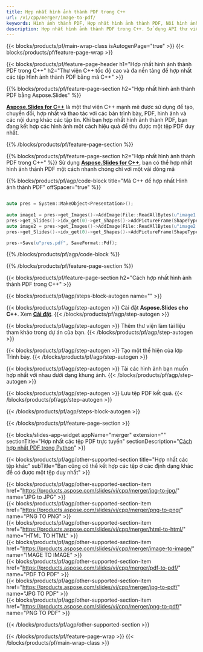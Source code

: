 ```yaml
---
title: Hợp nhất hình ảnh thành PDF trong C++
url: /vi/cpp/merger/image-to-pdf/
keywords: Hình ảnh thành PDF, Hợp nhất hình ảnh thành PDF, Nối hình ảnh thành PDF, PDF, Hình ảnh, API C++, Thư viện C++
description: Hợp nhất hình ảnh thành PDF trong C++. Sử dụng API thư viện C++ để kết hợp Hình ảnh và PDF
---
```


{{< blocks/products/pf/main-wrap-class isAutogenPage="true" >}}
{{< blocks/products/pf/feature-page-wrap >}}

{{< blocks/products/pf/feature-page-header h1="Hợp nhất hình ảnh thành PDF trong C++" h2="Thư viện C++ tốc độ cao và đa nền tảng để hợp nhất các tệp Hình ảnh thành PDF bằng mã C++" >}}

{{% blocks/products/pf/feature-page-section h2="Hợp nhất hình ảnh thành PDF bằng Aspose.Slides" %}}

[**Aspose.Slides for C++**](https://products.aspose.com/slides/vi/cpp/) là một thư viện C++ mạnh mẽ được sử dụng để tạo, chuyển đổi, hợp nhất và thao tác với các bản trình bày, PDF, hình ảnh và các nội dung khác các tập tin. Khi bạn hợp nhất hình ảnh thành PDF, bạn đang kết hợp các hình ảnh một cách hiệu quả để thu được một tệp PDF duy nhất.

{{% /blocks/products/pf/feature-page-section %}}




{{% blocks/products/pf/feature-page-section  h2="Hợp nhất hình ảnh thành PDF trong C++" %}}
Sử dụng [**Aspose.Slides for C++**](https://products.aspose.com/slides/vi/cpp/), bạn có thể hợp nhất hình ảnh thành PDF một cách nhanh chóng chỉ với một vài dòng mã

{{% blocks/products/pf/agp/code-block title="Mã C++ để hợp nhất Hình ảnh thành PDF" offSpacer="true" %}}
```cpp

auto pres = System::MakeObject<Presentation>();
        
auto image1 = pres->get_Images()->AddImage(File::ReadAllBytes(u"image1.png"));
pres->get_Slides()->idx_get(0)->get_Shapes()->AddPictureFrame(ShapeType::Rectangle, 0.0f, 0.0f, 100.0f, 100.0f, image1);
auto image2 = pres->get_Images()->AddImage(File::ReadAllBytes(u"image2.png"));
pres->get_Slides()->idx_get(0)->get_Shapes()->AddPictureFrame(ShapeType::Rectangle, 0.0f, 200.0f, 100.0f, 100.0f, image2);

pres->Save(u"pres.pdf", SaveFormat::Pdf);
```
{{% /blocks/products/pf/agp/code-block %}}

{{% /blocks/products/pf/feature-page-section %}}




{{< blocks/products/pf/feature-page-section  h2="Cách hợp nhất hình ảnh thành PDF trong C++" >}}


{{< blocks/products/pf/agp/steps-block-autogen name="" >}}


{{< blocks/products/pf/agp/step-autogen >}}
Cài đặt **Aspose.Slides cho C++**. Xem [**Cài đặt**](https://docs.aspose.com/slides/cpp/installation/).
{{< /blocks/products/pf/agp/step-autogen >}}

{{< blocks/products/pf/agp/step-autogen >}}
Thêm thư viện làm tài liệu tham khảo trong dự án của bạn.
{{< /blocks/products/pf/agp/step-autogen >}}

{{< blocks/products/pf/agp/step-autogen >}}
Tạo một thể hiện của lớp Trình bày.
{{< /blocks/products/pf/agp/step-autogen >}}

{{< blocks/products/pf/agp/step-autogen >}}
Tải các hình ảnh bạn muốn hợp nhất với nhau dưới dạng khung ảnh.
{{< /blocks/products/pf/agp/step-autogen >}}

{{< blocks/products/pf/agp/step-autogen >}}
Lưu tệp PDF kết quả.
{{< /blocks/products/pf/agp/step-autogen >}}


{{< /blocks/products/pf/agp/steps-block-autogen >}}


{{< /blocks/products/pf/feature-page-section >}}




{{< blocks/slides-app-widget  appName="merger" extension="" sectionTitle="Hợp nhất các tệp PDF trực tuyến" sectionDescription="[Cách hợp nhất PDF trong Python](https://products.aspose.com/slides/vi/python-net/merge/pdf/)" >}}

{{< blocks/products/pf/agp/other-supported-section title="Hợp nhất các tệp khác" subTitle="Bạn cũng có thể kết hợp các tệp ở các định dạng khác để có được một tệp duy nhất" >}}

{{< blocks/products/pf/agp/other-supported-section-item href="https://products.aspose.com/slides/vi/cpp/merger/jpg-to-jpg/" name="JPG to JPG" >}}  
{{< blocks/products/pf/agp/other-supported-section-item href="https://products.aspose.com/slides/vi/cpp/merger/png-to-png/" name="PNG TO PNG" >}}  
{{< blocks/products/pf/agp/other-supported-section-item href="https://products.aspose.com/slides/vi/cpp/merger/html-to-html/" name="HTML TO HTML" >}}  
{{< blocks/products/pf/agp/other-supported-section-item href="https://products.aspose.com/slides/vi/cpp/merger/image-to-image/" name="IMAGE TO IMAGE" >}}  
{{< blocks/products/pf/agp/other-supported-section-item href="https://products.aspose.com/slides/vi/cpp/merger/pdf-to-pdf/" name="PDF TO PDF" >}}  
{{< blocks/products/pf/agp/other-supported-section-item href="https://products.aspose.com/slides/vi/cpp/merger/jpg-to-pdf/" name="JPG TO PDF" >}}  
{{< blocks/products/pf/agp/other-supported-section-item href="https://products.aspose.com/slides/vi/cpp/merger/png-to-pdf/" name="PNG TO PDF" >}}  
  


{{< /blocks/products/pf/agp/other-supported-section >}}

{{< /blocks/products/pf/feature-page-wrap >}}
{{< /blocks/products/pf/main-wrap-class >}}
